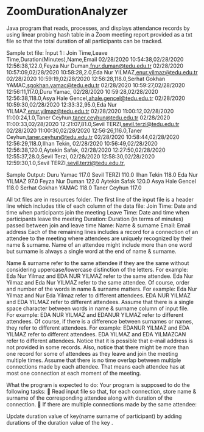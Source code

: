 # ZoomDurationAnalyzer
 Java program that reads, processes, and displays attendance records by using linear probing hash table in a Zoom meeting report provided as a txt file so that the total duration of all participants can be tracked.

Sample txt file:
İnput 1 :
Join Time,Leave Time,Duration(Minutes),Name,Email
02/28/2020 10:54:38,02/28/2020 12:56:38,122.0,Feyza Nur Duman,fnur.duman@tedu.edu.tr
02/28/2020 10:57:09,02/28/2020 10:58:28,2.0,Eda Nur YILMAZ,enur.yilmaz@tedu.edu.tr
02/28/2020 10:59:19,02/28/2020 12:56:28,118.0,Serhat Gokhan YAMAC,sgokhan.yamac@tedu.edu.tr
02/28/2020 10:59:27,02/28/2020 12:56:11,117.0,Duru Yamac,
02/28/2020 10:59:28,02/28/2020 12:56:38,118.0,Asya Hale Gencel,ahale.gencel@tedu.edu.tr
02/28/2020 10:59:30,02/28/2020 12:33:32,95.0,Eda Nur YILMAZ,enur.yilmaz@tedu.edu.tr
02/28/2020 11:00:12,02/28/2020 11:00:24,1.0,Taner Ceyhun,taner.ceyhun@tedu.edu.tr
02/28/2020 11:00:33,02/28/2020 12:21:07,81.0,Sevil TERZI,sevil.terzi@tedu.edu.tr
02/28/2020 11:00:30,02/28/2020 12:56:26,116.0,Taner Ceyhun,taner.ceyhun@tedu.edu.tr
02/28/2020 10:58:44,02/28/2020 12:56:29,118.0,Ilhan Tekin,
02/28/2020 10:56:49,02/28/2020 12:56:38,120.0,Aytekin Safak,
02/28/2020 12:27:50,02/28/2020 12:55:37,28.0,Sevil Terzi,
02/28/2020 12:58:30,02/28/2020 12:59:30,1.0,Sevil TERZI,sevil.terzi@tedu.edu.tr,

Sample Output:
Duru Yamac 117.0
Sevil TERZI 110.0
Ilhan Tekin 118.0
Eda Nur YILMAZ 97.0
Feyza Nur Duman 122.0
Aytekin Safak 120.0
Asya Hale Gencel 118.0
Serhat Gokhan YAMAC 118.0
Taner Ceyhun 117.0

All txt files are in resources folder.
The first line of the input file is a header line which includes title of each column of the data file:
 Join Time: Date and time when participants join the meeting
 Leave Time: Date and time when participants leave the meeting
 Duration: Duration (in terms of minutes) passed between join and leave time
 Name: Name & surname
 Email: Email address
Each of the remaining lines includes a record for a connection of an attendee to the meeting where attendees are uniquely recognized by their name & surname. Name of an attendee might include more than one word but surname is always a single word at the end of name & surname. 

Name & surname refer to the same attendee if they are the same without considering uppercase/lowercase distinction of the letters. For example:
Eda Nur Yilmaz and EDA NUR YILMAZ refer to the same attendee.
Eda Nur Yilmaz and Eda Nur YILMAZ refer to the same attendee.
Of course, order and number of the words in name & surname matters. For example:
Eda Nur Yilmaz and Nur Eda Yilmaz refer to different attendees.
EDA NUR YILMAZ and EDA YILMAZ refer to different attendees.
Assume that there is a single space character between words in name & surname column of input file. For example:
EDA NUR YILMAZ and EDANUR YILMAZ refer to different attendees.
Of course, if there is a difference between surnames or names, they refer to different attendees. For example:
EDANUR YILMAZ and EDA YILMAZ refer to different attendees.
EDA YILMAZ and EDA YILMAZCAN refer to different attendees.
Notice that it is possible that e-mail address is not provided in some records.
Also, notice that there might be more than one record for some of attendees as they leave and join the meeting multiple times. Assume that there is no time overlap between multiple connections made by each attendee. That means each attendee has at most one connection at each moment of the meeting.

What the program is expected to do:
Your program is supposed to do the following tasks:
 Read input file so that, for each connection, store name & surname of the corresponding attendee along with duration of the connection.
 If there are multiple connections made by the same attendee:

Update duration value of key(name surname of participant) by adding durations of the duration value of the key .
